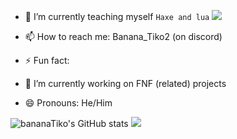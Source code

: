 - 🌱 I’m currently teaching myself `Haxe and lua` ![](https://github.com/bananaTiko/bananaTiko/assets/111482265/57c3dd49-293f-4441-b774-a847b37b12b3)

- 📫 How to reach me: Banana_Tiko2 (on discord)
- ⚡ Fun fact: 
- 🔭 I’m currently working on FNF (related) projects

- 😄 Pronouns: He/Him


![bananaTiko's GitHub stats](https://github-readme-stats.vercel.app/api?username=bananaTiko&show_icons=true&theme=dark)
![](https://github-readme-stats.vercel.app/api/top-langs/?username=bananaTiko&layout=compact&show_icons=true&theme=dark)
